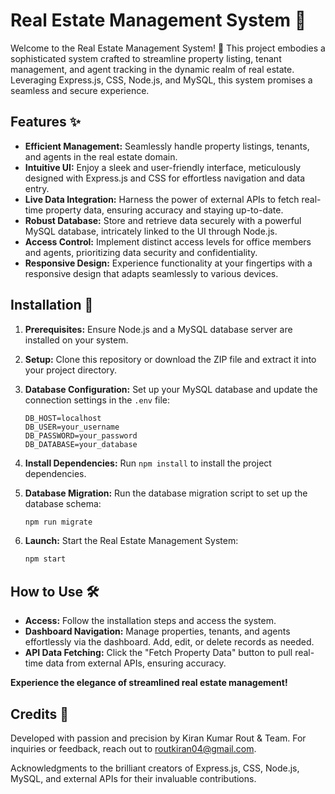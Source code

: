 # Real Estate Management System 🏡

Welcome to the Real Estate Management System! 🚀 This project embodies a sophisticated system crafted to streamline property listing, tenant management, and agent tracking in the dynamic realm of real estate. Leveraging Express.js, CSS, Node.js, and MySQL, this system promises a seamless and secure experience.

## Features ✨

- **Efficient Management:** Seamlessly handle property listings, tenants, and agents in the real estate domain.
- **Intuitive UI:** Enjoy a sleek and user-friendly interface, meticulously designed with Express.js and CSS for effortless navigation and data entry.
- **Live Data Integration:** Harness the power of external APIs to fetch real-time property data, ensuring accuracy and staying up-to-date.
- **Robust Database:** Store and retrieve data securely with a powerful MySQL database, intricately linked to the UI through Node.js.
- **Access Control:** Implement distinct access levels for office members and agents, prioritizing data security and confidentiality.
- **Responsive Design:** Experience functionality at your fingertips with a responsive design that adapts seamlessly to various devices.

## Installation 🚀

1. **Prerequisites:** Ensure Node.js and a MySQL database server are installed on your system.
2. **Setup:** Clone this repository or download the ZIP file and extract it into your project directory.
3. **Database Configuration:** Set up your MySQL database and update the connection settings in the `.env` file:

    ```
    DB_HOST=localhost
    DB_USER=your_username
    DB_PASSWORD=your_password
    DB_DATABASE=your_database
    ```

4. **Install Dependencies:** Run `npm install` to install the project dependencies.

5. **Database Migration:** Run the database migration script to set up the database schema:

    ```bash
    npm run migrate
    ```

6. **Launch:** Start the Real Estate Management System:

    ```bash
    npm start
    ```

## How to Use 🛠️

- **Access:** Follow the installation steps and access the system.
- **Dashboard Navigation:** Manage properties, tenants, and agents effortlessly via the dashboard. Add, edit, or delete records as needed.
- **API Data Fetching:** Click the "Fetch Property Data" button to pull real-time data from external APIs, ensuring accuracy.

**Experience the elegance of streamlined real estate management!**

## Credits 🙌

Developed with passion and precision by Kiran Kumar Rout & Team. For inquiries or feedback, reach out to routkiran04@gmail.com.

Acknowledgments to the brilliant creators of Express.js, CSS, Node.js, MySQL, and external APIs for their invaluable contributions.
